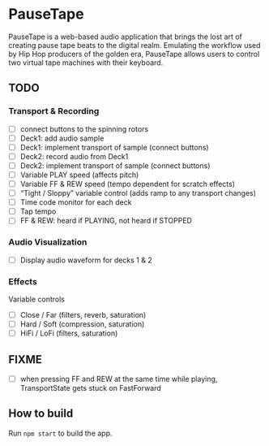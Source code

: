 # PauseTape

PauseTape is a web-based audio application that brings the lost art of creating pause tape beats to the digital realm. Emulating the workflow used by Hip Hop producers of the golden era, PauseTape allows users to control two virtual tape machines with their keyboard.

## TODO

### Transport & Recording

- [ ]  connect buttons to the spinning rotors
- [ ]  Deck1: add audio sample
- [ ]  Deck1: implement transport of sample (connect buttons)
- [ ]  Deck2: record audio from Deck1
- [ ]  Deck2: implement transport of sample (connect buttons)
- [ ]  Variable PLAY speed (affects pitch)
- [ ]  Variable FF & REW speed (tempo dependent for scratch effects)
- [ ]  “Tight / Sloppy” variable control (adds ramp to any transport changes)
- [ ]  Time code monitor for each deck
- [ ]  Tap tempo
- [ ]  FF & REW: heard if PLAYING, not heard if STOPPED

### Audio Visualization

- [ ]  Display audio waveform for decks 1 & 2

### Effects

Variable controls

- [ ]  Close / Far (filters, reverb, saturation)
- [ ]  Hard / Soft (compression, saturation)
- [ ]  HiFi / LoFi (filters, saturation)

## FIXME

- [ ] when pressing FF and REW at the same time while playing, TransportState gets stuck on FastForward

## How to build

Run `npm start` to build the app.
